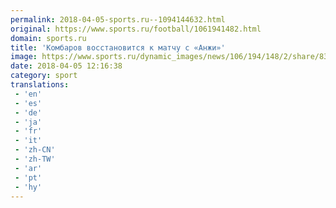 ```yaml
---
permalink: 2018-04-05-sports.ru--1094144632.html
original: https://www.sports.ru/football/1061941482.html
domain: sports.ru
title: 'Комбаров восстановится к матчу с «Анжи»'
image: https://www.sports.ru/dynamic_images/news/106/194/148/2/share/831f6a.png
date: 2018-04-05 12:16:38
category: sport
translations: 
 - 'en'
 - 'es'
 - 'de'
 - 'ja'
 - 'fr'
 - 'it'
 - 'zh-CN'
 - 'zh-TW'
 - 'ar'
 - 'pt'
 - 'hy'
---
```


